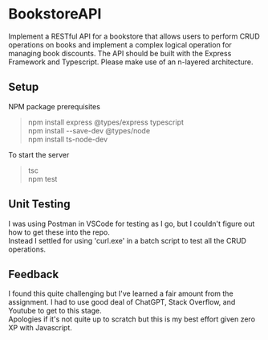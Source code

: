 # BookstoreAPI
Implement a RESTful API for a bookstore that allows users to perform CRUD operations on books and implement a complex logical operation for managing book discounts. The API should be built with the Express Framework and Typescript. Please make use of an n-layered architecture.

## Setup
NPM package prerequisites
>npm install express @types/express typescript \
>npm install --save-dev @types/node \
>npm install ts-node-dev

To start the server
>tsc \
>npm test

## Unit Testing
I was using Postman in VSCode for testing as I go, but I couldn't figure out how to get these into the repo. \
Instead I settled for using 'curl.exe' in a batch script to test all the CRUD operations.

## Feedback
I found this quite challenging but I've learned a fair amount from the assignment.
I had to use good deal of ChatGPT, Stack Overflow, and Youtube to get to this stage. \
Apologies if it's not quite up to scratch but this is my best effort given zero XP with Javascript.